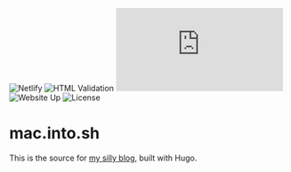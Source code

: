 ![Netlify](https://img.shields.io/netlify/ee2a8ef3-e949-4357-92a8-f7dcda9fcf38) ![HTML Validation](https://img.shields.io/w3c-validation/default?targetUrl=https%3A%2F%2Fmac.into.sh) ![Observatory](https://img.shields.io/mozilla-observatory/grade/mac.into.sh?publish) ![Website Up](https://img.shields.io/website?url=https%3A%2F%2Fmac.into.sh) ![License](https://img.shields.io/github/license/geoffmacintosh/site)

# mac.into.sh

This is the source for [my silly blog](https://mac.into.sh), built with Hugo.
